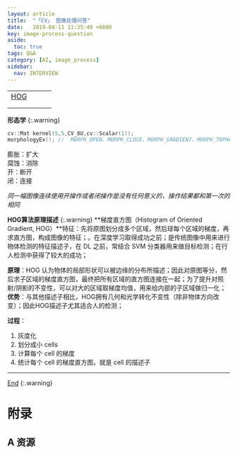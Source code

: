 ```yaml
---
layout: article
title:  "「CV」 图像处理问答"
date:   2019-04-11 11:35:40 +0800
key: image-process-question
aside:
  toc: true
tags: Q&A
category: [AI, image_process]
sidebar:
  nav: INTERVIEW
---
```

<span id='head'></span>  


<!--more-->


|  |  |  |  |
| --- | --- | --- | --- |
| [HOG](#hog) |  |  |  |
|  |  |  |  |
|  |  |  |  |


<span id="morphology">    </span>  

**形态学**
{:.warning}
```c++
cv::Mat kernel(5,5,CV_8U,cv::Scalar(1));
morphologyEx(); //  MORPH_OPEN、MORPH_CLOSE、MORPH_GRADIENT、MORPH_TOPHAT、MORPH_BLACKHAT
```

膨胀：扩大    
腐蚀：消除     
开：断开     
闭：连接     

*同一幅图像连续使用开操作或者闭操作是没有任何意义的，操作结果都和第一次的相同*     


<span id="hog">    </span>  

**HOG算法原理描述**
{:.warning}
**梯度直方图（Histogram of Oriented Gradient, HOG）**特征：先将原图划分成多个区域，然后球每个区域的梯度，再求直方图，构成图像的特征；。在深度学习取得成功之前；是传统图像中用来进行物体检测的特征描述子，在 DL 之前，常结合 SVM 分类器用来做目标检测；在行人检测中获得了较大的成功；    

**原理**：HOG 认为物体的局部形状可以被边缘的分布所描述；因此对原图等分，然后求子区域的梯度直方图，最终把所有区域的直方图连接在一起；为了提升对照射/阴影的不变性，可以对大的区域取梯度均值，用来给内部的子区域做归一化；     
**优势**：与其他描述子相比，HOG拥有几何和光学转化不变性（除非物体方向改变）；因此HOG描述子尤其适合人的检测；    

**过程**：     
1. 灰度化   
2. 划分成小 cells    
3. 计算每个 cell 的梯度     
4. 统计每个 cell 的梯度直方图，就是 cell 的描述子      

-------------------  
[End](#head)
{:.warning}  

# 附录
## A 资源
